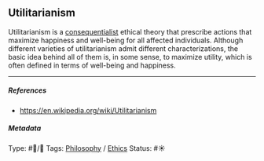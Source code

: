## Utilitarianism

Utilitarianism is a [consequentialist](Consequentialism.md) ethical theory that prescribe actions that maximize happiness and well-being for all affected individuals. Although different varieties of utilitarianism admit different characterizations, the basic idea behind all of them is, in some sense, to maximize utility, which is often defined in terms of well-being and happiness.

---

##### References

* https://en.wikipedia.org/wiki/Utilitarianism

##### Metadata

Type: #🔵/🔵 
Tags: [Philosophy](Philosophy.md) / [Ethics](Ethics.md)
Status: #☀️ 
